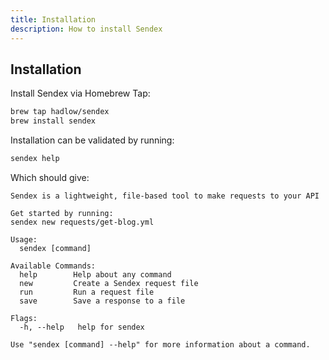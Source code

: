 ```yaml
---
title: Installation
description: How to install Sendex
---
```


## Installation

Install Sendex via Homebrew Tap:

```sh
brew tap hadlow/sendex
brew install sendex
```

Installation can be validated by running:

```sh
sendex help
```

Which should give:

```
Sendex is a lightweight, file-based tool to make requests to your API

Get started by running:
sendex new requests/get-blog.yml

Usage:
  sendex [command]

Available Commands:
  help        Help about any command
  new         Create a Sendex request file
  run         Run a request file
  save        Save a response to a file

Flags:
  -h, --help   help for sendex

Use "sendex [command] --help" for more information about a command.
```

